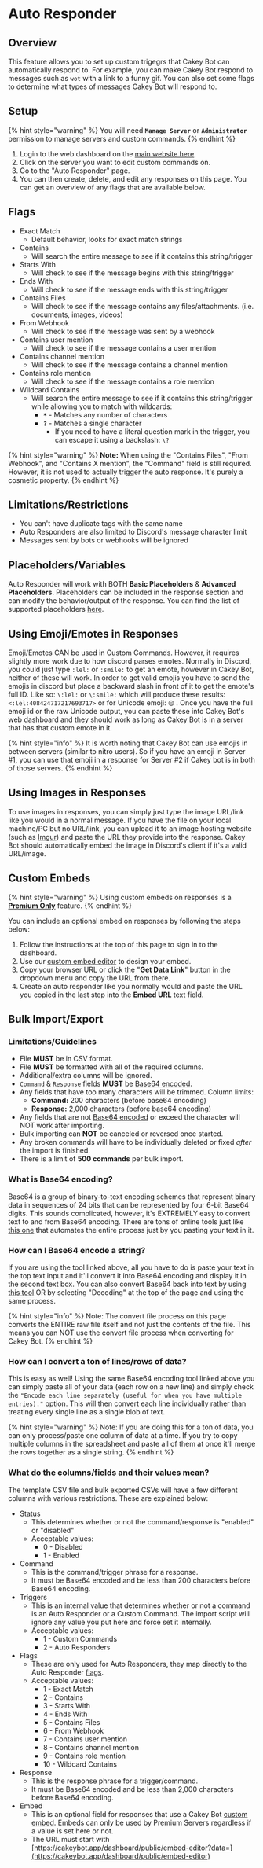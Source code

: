 # Auto Responder

## Overview

This feature allows you to set up custom trigegrs that Cakey Bot can automatically respond to. For example, you can make Cakey Bot respond to messages such as `wot` with a link to a funny gif. You can also set some flags to determine what types of messages Cakey Bot will respond to.

## Setup

{% hint style="warning" %}
You will need **`Manage Server`** or **`Administrator`** permission to manage servers and custom commands.
{% endhint %}

1. Login to the web dashboard on the [main website here](https://cakeybot.app/dashboard/public).
2. Click on the server you want to edit custom commands on.
3. Go to the "Auto Responder" page.
4. You can then create, delete, and edit any responses on this page. You can get an overview of any flags that are available below.&#x20;

## Flags

* Exact Match
  * Default behavior, looks for exact match strings
* Contains
  * Will search the entire message to see if it contains this string/trigger
* Starts With
  * Will check to see if the message begins with this string/trigger
* Ends With
  * Will check to see if the message ends with this string/trigger
* Contains Files
  * Will check to see if the message contains any files/attachments. (i.e. documents, images, videos)
* From Webhook
  * Will check to see if the message was sent by a webhook
* Contains user mention
  * Will check to see if the message contains a user mention
* Contains channel mention
  * Will check to see if the message contains a channel mention
* Contains role mention
  * Will check to see if the message contains a role mention
* Wildcard Contains
  * Will search the entire message to see if it contains this string/trigger while allowing you to match with wildcards:
    * **`*`** - Matches any number of characters
    * **`?`** - Matches a single character
      * If you need to have a literal question mark in the trigger, you can escape it using a backslash: `\?`

{% hint style="warning" %}
**Note:** When using the "Contains Files", "From Webhook", and "Contains X mention", the "Command" field is still required. However, it is not used to actually trigger the auto response. It's purely a cosmetic property.&#x20;
{% endhint %}

## Limitations/Restrictions

* You can't have duplicate tags with the same name
* Auto Responders are also limited to Discord's message character limit
* Messages sent by bots or webhooks will be ignored

## Placeholders/Variables

Auto Responder will work with BOTH **Basic Placeholders** & **Advanced Placeholders**. Placeholders can be included in the response section and can modify the behavior/output of the response. You can find the list of supported placeholders [here](../other-misc/placeholders-variables.md).

## Using Emoji/Emotes in Responses

Emoji/Emotes CAN be used in Custom Commands. However, it requires slightly more work due to how discord parses emotes. Normally in Discord, you could just type `:lel:` or `:smile:` to get an emote, however in Cakey Bot, neither of these will work. In order to get valid emojis you have to send the emojis in discord but place a backward slash in front of it to get the emote's full ID. Like so: `\:lel:` or `\:smile:` which will produce these results: `<:lel:408424717217693717>` or for Unicode emoji: `😄` . Once you have the full emoji id or the raw Unicode output, you can paste these into Cakey Bot's web dashboard and they should work as long as Cakey Bot is in a server that has that custom emote in it.

{% hint style="info" %}
It is worth noting that Cakey Bot can use emojis in between servers (similar to nitro users). So if you have an emoji in Server #1, you can use that emoji in a response for Server #2 if Cakey bot is in both of those servers.
{% endhint %}

## Using Images in Responses

To use images in responses, you can simply just type the image URL/link like you would in a normal message. If you have the file on your local machine/PC but no URL/link, you can upload it to an image hosting website (such as [Imgur](https://imgur.com/upload)) and paste the URL they provide into the response. Cakey Bot should automatically embed the image in Discord's client if it's a valid URL/image.

## Custom Embeds

{% hint style="warning" %}
Using custom embeds on responses is a [**Premium Only**](https://cakeybot.app/premium.php) feature.
{% endhint %}

You can include an optional embed on responses by following the steps below:

1. Follow the instructions at the top of this page to sign in to the dashboard.
2. Use our [custom embed editor](https://cakeybot.app/dashboard/public/embed-editor) to design your embed.
3. Copy your browser URL or click the "**Get Data Link**" button in the dropdown menu and copy the URL from there.
4. Create an auto responder like you normally would and paste the URL you copied in the last step into the **Embed URL** text field.

## Bulk Import/Export

### Limitations/Guidelines

* File **MUST** be in CSV format.
* File **MUST** be formatted with all of the required columns.
* Additional/extra columns will be ignored.
* `Command` & `Response` fields **MUST** be [Base64 encoded](https://www.base64encode.org/).
* Any fields that have too many characters will be trimmed. Column limits:
  * **Command:** 200 characters (before base64 encoding)
  * **Response:** 2,000 characters (before base64 encoding)
* Any fields that are not [Base64 encoded](https://www.base64encode.org/) or exceed the character will NOT work after importing.
* Bulk importing can **NOT** be canceled or reversed once started.
* Any broken commands will have to be individually deleted or fixed _after_ the import is finished.
* There is a limit of **500 commands** per bulk import.

### What is Base64 encoding?

Base64 is a group of binary-to-text encoding schemes that represent binary data in sequences of 24 bits that can be represented by four 6-bit Base64 digits. This sounds complicated, however, it's EXTREMELY easy to convert text to and from Base64 encoding. There are tons of online tools just like [this one](https://www.base64encode.org/) that automates the entire process just by you pasting your text in it.

### How can I Base64 encode a string?

If you are using the tool linked above, all you have to do is paste your text in the top text input and it'll convert it into Base64 encoding and display it in the second text box. You can also convert Base64 back into text by using [this tool](https://www.base64decode.org/) OR by selecting "Decoding" at the top of the page and using the same process.

{% hint style="info" %}
Note: The convert file process on this page converts the ENTIRE raw file itself and not just the contents of the file. This means you can NOT use the convert file process when converting for Cakey Bot.
{% endhint %}

### How can I convert a ton of lines/rows of data?

This is easy as well! Using the same Base64 encoding tool linked above you can simply paste all of your data (each row on a new line) and simply check the `"Encode each line separately (useful for when you have multiple entries)."` option. This will then convert each line individually rather than treating every single line as a single blob of text.

{% hint style="warning" %}
Note: If you are doing this for a ton of data, you can only process/paste one column of data at a time. If you try to copy multiple columns in the spreadsheet and paste all of them at once it'll merge the rows together as a single string.
{% endhint %}

### What do the columns/fields and their values mean?

The template CSV file and bulk exported CSVs will have a few different columns with various restrictions. These are explained below:

* Status
  * This determines whether or not the command/response is "enabled" or "disabled"
  * Acceptable values:
    * 0 - Disabled
    * 1 - Enabled
* Command
  * This is the command/trigger phrase for a response.
  * It must be Base64 encoded and be less than 200 characters before Base64 encoding.
* Triggers
  * This is an internal value that determines whether or not a command is an Auto Responder or a Custom Command. The import script will ignore any value you put here and force set it internally.
  * Acceptable values:
    * 1 - Custom Commands
    * 2 - Auto Responders
* Flags
  * These are only used for Auto Responders, they map directly to the Auto Responder [flags](auto-responder.md#flags).
  * Acceptable values:
    * 1 - Exact Match
    * 2 - Contains
    * 3 - Starts With
    * 4 - Ends With
    * 5 - Contains Files
    * 6 - From Webhook
    * 7 - Contains user mention
    * 8 - Contains channel mention
    * 9 - Contains role mention
    * 10 - Wildcard Contains
* Response
  * This is the response phrase for a trigger/command.
  * It must be Base64 encoded and be less than 2,000 characters before Base64 encoding.
* Embed
  * This is an optional field for responses that use a Cakey Bot [custom embed](auto-responder.md#custom-embeds). Embeds can only be used by Premium Servers regardless if a value is set here or not.
  * The URL must start with [https://cakeybot.app/dashboard/public/embed-editor?data=](https://cakeybot.app/dashboard/public/embed-editor)
